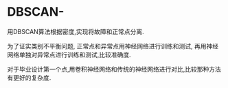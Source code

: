 # DBSCAN-
用DBSCAN算法根据密度,实现将故障和正常点分离.

为了证实类别不平衡问题, 正常点和异常点用神经网络进行训练和测试, 再用神经网络单独对异常点进行训练和测试,比较准确度.

对于毕业设计第一个点,用卷积神经网络和传统的神经网络进行对比,比较那种方法有更好的复杂度.
